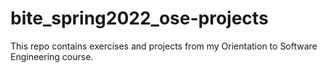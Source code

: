 # bite_spring2022_ose-projects

This repo contains exercises and projects from my Orientation to Software Engineering course.
